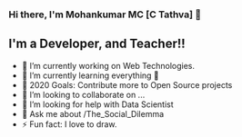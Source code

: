 ### Hi there, I'm Mohankumar MC [C Tathva] 👋
## I'm a Developer, and Teacher!!

- 🔭 I’m currently working on Web Technologies.
- 🌱 I’m currently learning everything 🤣
- 🥅 2020 Goals: Contribute more to Open Source projects
- 👯 I’m looking to collaborate on ...
- 🤔 I’m looking for help with Data Scientist
- 💬 Ask me about /The_Social_Dilemma
- ⚡ Fun fact: I love to draw.
